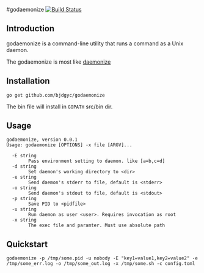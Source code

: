 #godaemonize [![Build Status](https://travis-ci.org/bjdgyc/godaemonize.svg?branch=master)](https://travis-ci.org/bjdgyc/godaemonize)

## Introduction

godaemonize is a command-line utility that runs a command as a Unix daemon.

The godaemonize is most like [daemonize](https://github.com/bmc/daemonize)

## Installation

`go get github.com/bjdgyc/godaemonize`

The bin file will install in `GOPATH` src/bin dir.

## Usage

```
godaemonize, version 0.0.1
Usage: godaemonize [OPTIONS] -x file [ARGV]...

  -E string
    	Pass environment setting to daemon. like [a=b,c=d]
  -d string
    	Set daemon's working directory to <dir>
  -e string
    	Send daemon's stderr to file, default is <stderr>
  -o string
    	Send daemon's stdout to file, default is <stdout>
  -p string
    	Save PID to <pidfile>
  -u string
    	Run daemon as user <user>. Requires invocation as root
  -x string
    	The exec file and paramter. Must use absolute path
```


## Quickstart


```godaemonize -p /tmp/some.pid -u nobody -E "key1=value1,key2=value2" -e /tmp/some_err.log -o /tmp/some_out.log -x /tmp/some.sh -c config.toml```




